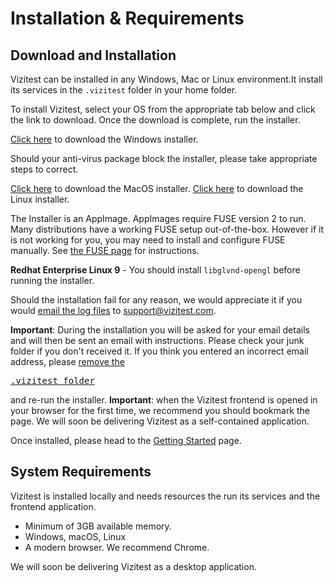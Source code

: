 # Installation &amp; Requirements

## Download and Installation
Vizitest can be installed in any Windows, Mac or Linux environment.It install its services in the ```.vizitest``` folder in your home folder.

To install Vizitest, select your OS from the appropriate tab below and click the link to download. Once the download is complete, run the installer.

<tabs>
<tab title="Windows">
<p><a href="https://mrm.automated-software-testing.com/releases/com/ast/vizitest/beta/installer/vizitest_beta_0.2.0_installer_x64.exe">Click here</a> to download the Windows installer.</p>
<p>Should your anti-virus package block the installer, please take appropriate steps to correct.</p>
</tab>
<tab title="MacOS"><a href="https://mrm.automated-software-testing.com/releases/com/ast/vizitest/beta/installer/vizitest_beta_0.2.0_installer_x64.dmg">Click here</a> to download the MacOS installer.</tab>
<tab title="Linux"><a href="https://mrm.automated-software-testing.com/releases/com/ast/vizitest/beta/installer/vizitest_beta_0.2.0_installer_amd64.AppImage">Click here</a> to download the Linux installer.

The Installer is an AppImage. AppImages require FUSE version 2 to run. Many distributions have a working FUSE setup out-of-the-box. However if it is not working for you, you may need to install and configure FUSE manually. See <a href="https://github.com/AppImage/AppImageKit/wiki/FUSE">the FUSE page</a> for instructions.

**Redhat Enterprise Linux 9** - You should install ```libglvnd-opengl``` before running the installer.
</tab>
</tabs>

Should the installation fail for any reason, we would appreciate it if you would [email the log files](Log-files.md) to [support@vizitest.com](mailto:support@vizitest.com).

<warning>
<strong>Important</strong>: During the installation you will be asked for your email details and will then be sent an email with instructions. Please check your junk folder if you don't received it. If you think you entered an incorrect email address, please <a href="Vizitest-services.md">remove the <pre>.vizitest folder</pre></a> and re-run the installer. 
</warning>

<warning>
<strong>Important</strong>: when the Vizitest frontend is opened in your browser for the first time, we recommend you should bookmark the page. We will soon be delivering Vizitest as a self-contained application.
</warning>

Once installed, please head to the [Getting Started](Overview.md) page.


## System Requirements
Vizitest is installed locally and needs resources the run its services and the frontend application.

- Minimum of 3GB available memory.
- Windows, macOS, Linux
- A modern browser. We recommend Chrome.

We will soon be delivering Vizitest as a desktop application.

